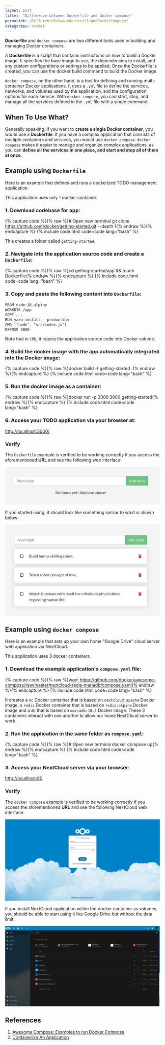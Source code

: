 ```yaml
---
layout: post
title:  "Difference between Dockerfile and docker compose"
permalink: /DifferenceBetweenDockerfileAndDockerCompose/
categories: docker
---
```


**Dockerfile** and `docker compose` are two different tools used in building and managing Docker containers.

A **Dockerfile** is a script that contains instructions on how to build a Docker image. It specifies the base image to use, the dependencies to install, and any custom configurations or settings to be applied. Once the Dockerfile is created, you can use the docker build command to build the Docker image.

`docker compose`, on the other hand, is a tool for defining and running multi-container Docker applications. It uses a `.yml` file to define the services, networks, and volumes used by the application, and the configuration options for each service. With `docker compose`, you can start, stop, and manage all the services defined in the `.yml` file with a single command.

## **When To Use What?**

Generally speaking, if you want to **create a single Docker container**, you would use a **Dockerfile**. If you have a complex application that consists of multiple containers and services, you would use `docker compose`. `docker compose` makes it easier to manage and organize complex applications, as you can **define all the services in one place, and start and stop all of them at once**.

## **Example using** `Dockerfile`

Here is an example that defines and runs a dockerized TODO management application.

This application uses only 1 docker container.

### 1\. Download codebase for app:

{% capture code %}{% raw %}# Open new terminal
git clone https://github.com/docker/getting-started.git --depth 1{% endraw %}{% endcapture %} {% include code.html code=code lang="bash" %}

This creates a folder called `getting-started`.

### 2\. Navigate into the application source code and create a `Dockerfile`:

{% capture code %}{% raw %}cd getting-started/app && touch Dockerfile{% endraw %}{% endcapture %} {% include code.html code=code lang="bash" %}

### 3\. Copy and paste the following content into `Dockerfile`:

```text
FROM node:18-alpine
WORKDIR /app
COPY . .
RUN yarn install --production
CMD ["node", "src/index.js"]
EXPOSE 3000
```

Note that in `CMD`, it copies the application source code into Docker volume.

### 4\. Build the docker image with the app automatically integrated into the Docker image:

{% capture code %}{% raw %}docker build -t getting-started .{% endraw %}{% endcapture %} {% include code.html code=code lang="bash" %}

### 5\. Run the docker image as a container:

{% capture code %}{% raw %}docker run -p 3000:3000 getting-started{% endraw %}{% endcapture %} {% include code.html code=code lang="bash" %}

### 6\. Access your TODO application via your browser at:

[http://localhost:3000/](http://localhost:3000/)


### **Verify**

The `Dockerfile` example is verified to be working correctly if you access the aforementioned **URL** and see the following web interface:

![](/img/2023_02_09/todo_empty.png)

If you started using, it should look like something similar to what is shown below:

![](/img/2023_02_09/todo_added.png)


## **Example using** `docker compose`

Here is an example that sets up your own home "Google Drive" cloud server web application via NextCloud. 

This application uses 3 docker containers.



### 1\. Download the example application's `compose.yaml` file:


{% capture code %}{% raw %}wget https://github.com/docker/awesome-compose/raw/master/nextcloud-redis-mariadb/compose.yaml{% endraw %}{% endcapture %} {% include code.html code=code lang="bash" %}

It creates a `nc` Docker container that is based on `nextcloud:apache` Docker image, a `redis` Docker container that is based on `redis:alpine` Docker image and a `db` that is based on `mariadb:10.5` Docker image. These 3 containers interact with one another to allow our home NextCloud server to work.


### 2\. Run the application in the same folder as `compose.yaml`:


{% capture code %}{% raw %}# Open new terminal
docker compose up{% endraw %}{% endcapture %} {% include code.html code=code lang="bash" %}


### 3\. Access your NextCloud server via your browser:


[http://localhost:80](http://localhost:80)



### **Verify**

The `docker compose` example is verified to be working correctly if you access the aforementioned **URL** and see the following NextCloud web interface:

![](/img/2023_02_09/nextcloud_install.png)

If you install NextCloud application within the docker container as volumes, you should be able to start using it like Google Drive but without the data limit:

![](/img/2023_02_09/nextcloud_drive.png)


## **References**

1. [Awesome Compose: Examples to run Docker Compose](https://github.com/docker/awesome-compose)
2. [Containerize An Application](https://docs.docker.com/get-started/02_our_app/ ) 